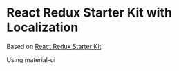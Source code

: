 React Redux Starter Kit with Localization
==========================================

Based on [React Redux Starter Kit](https://github.com/davezuko/react-redux-starter-kit).

Using material-ui

